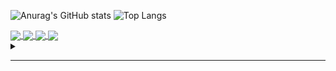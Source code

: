 ![Anurag's GitHub stats](https://github-readme-stats.vercel.app/api?username=darko5r&theme=transparent&show_icons=true&hide_border=true&text_bold=true&card_width=200) ![Top Langs](https://github-readme-stats.vercel.app/api/top-langs/?username=darko5r&layout=compact&theme=transparent&hide_border=true&text_bold=true&card_width=280)


<a href="https://github.com/darko5r">
  <img align="center" src="https://github-readme-stats.vercel.app/api?username=darko5r&theme=transparent&show_icons=true&hide_border=true&text_bold=true&card_width=200" />
</a>
<a href="https://github.com/darko5r">
  <img align="center" src="https://github-readme-stats.vercel.app/api/top-langs/?username=darko5r&layout=compact&theme=transparent&hide_border=true&text_bold=true&card_width=280" />
</a>


<a href="https://github.com/darko5r/darko5r.github.io">
  <img align="center" src="https://github-readme-stats.vercel.app/api/pin/?username=darko5r&repo=darko5r.github.io&theme=transparent&hide_border=true" />
</a>
<a href="https://github.com/darko5r/cleanpack-script">
  <img align="center" src="https://github-readme-stats.vercel.app/api/pin/?username=darko5r&repo=cleanpack-script&theme=transparent&hide_border=true" />
</a>


<details>
<summary>

_______

</summary>

Check later...

</details>

